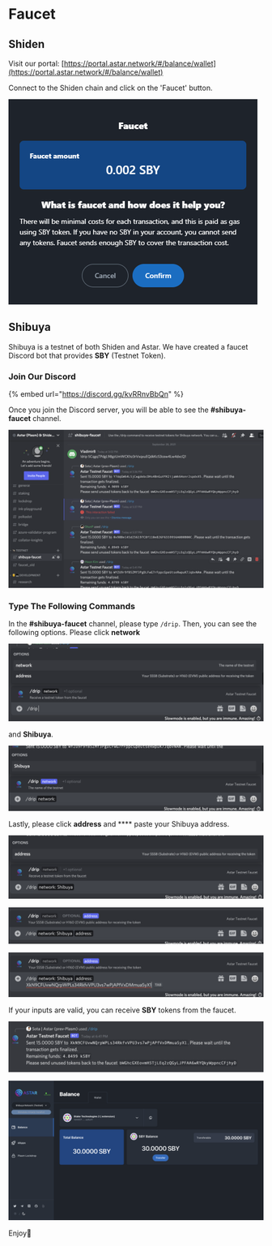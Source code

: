 # Faucet

## Shiden

Visit our portal: [https://portal.astar.network/#/balance/wallet](https://portal.astar.network/#/balance/wallet)

Connect to the Shiden chain and click on the 'Faucet' button.&#x20;

![SDN faucet](<../.gitbook/assets/image (110) (1) (1).png>)

## Shibuya

Shibuya is a testnet of both Shiden and Astar. We have created a faucet Discord bot that provides **SBY** (Testnet Token).&#x20;

### Join Our Discord

{% embed url="https://discord.gg/kvRRnvBbQn" %}

Once you join the Discord server, you will be able to see the **#shibuya-faucet** channel.

![](../.gitbook/assets/screenshot-2021-09-28-at-6.09.52-pm.png)

### Type The Following Commands

In the **#shibuya-faucet** channel, please type `/drip`. Then, you can see the following options. Please click **network**

![](../.gitbook/assets/screenshot-2021-09-28-at-6.32.11-pm.png)

&#x20;and **Shibuya**.

![](../.gitbook/assets/screenshot-2021-09-28-at-6.34.17-pm.png)

Lastly, please click **address** and **** paste your Shibuya address.&#x20;

![](../.gitbook/assets/screenshot-2021-09-28-at-6.36.41-pm.png)

![](../.gitbook/assets/screenshot-2021-09-28-at-6.41.31-pm.png)

![](../.gitbook/assets/screenshot-2021-09-28-at-6.41.48-pm.png)

If your inputs are valid, you can receive **SBY** tokens from the faucet.

![](../.gitbook/assets/screenshot-2021-09-28-at-6.42.25-pm.png)

![](../.gitbook/assets/screenshot-2021-09-28-at-6.43.01-pm.png)

Enjoy🚀
